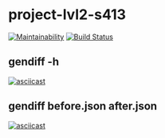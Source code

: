 # project-lvl2-s413
[![Maintainability](https://api.codeclimate.com/v1/badges/99c7abdbe556b5cbe9da/maintainability)](https://codeclimate.com/github/soulle/project-lvl2-s413/maintainability)
[![Build Status](https://travis-ci.org/soulle/project-lvl2-s413.svg?branch=master)](https://travis-ci.org/soulle/project-lvl2-s413)
## gendiff -h
[![asciicast](https://asciinema.org/a/nXlk4cNqvBjyIfXgmCodfRjOl.svg)](https://asciinema.org/a/nXlk4cNqvBjyIfXgmCodfRjOl)
## gendiff before.json after.json
[![asciicast](https://asciinema.org/a/ZbCDSQi6Wzt80BUkENDcUTECC.svg)](https://asciinema.org/a/ZbCDSQi6Wzt80BUkENDcUTECC)